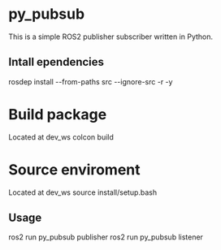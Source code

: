 # py_pubsub

This is a simple ROS2 publisher subscriber written in Python.

## Intall ependencies

rosdep install --from-paths src --ignore-src -r -y

# Build package

Located at dev_ws
colcon build

# Source enviroment

Located at dev_ws
source install/setup.bash

## Usage

ros2 run py_pubsub publisher
ros2 run py_pubsub listener